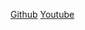 [Github](https://github.com/FernandaSolis/CDMX010-md-links/tree/master)
[Youtube](https://www.youtube.com/watch?v=bClwMhv50aI&t=556s)
